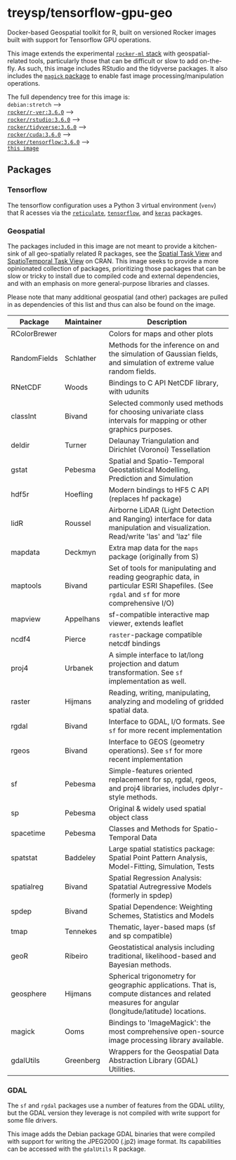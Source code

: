 # treysp/tensorflow-gpu-geo

Docker-based Geospatial toolkit for R, built on versioned Rocker images built with support
for Tensorflow GPU operations. 

This image extends the experimental [`rocker-ml` stack](https://github.com/rocker-org/ml) with geospatial-related tools, particularly those that can be difficult or slow to add on-the-fly.  As such, this image includes RStudio and the tidyverse packages. It also includes the [`magick` package](https://github.com/ropensci/magick) to enable fast image processing/manipulation operations.

The full dependency tree for this image is:    
  `debian:stretch` -->    
  [`rocker/r-ver:3.6.0`](https://github.com/rocker-org/rocker-versioned/tree/master/r-ver) -->    
  [`rocker/rstudio:3.6.0`](https://github.com/rocker-org/rocker-versioned/tree/master/rstudio) -->    
  [`rocker/tidyverse:3.6.0`](https://github.com/rocker-org/rocker-versioned/tree/master/tidyverse) -->    
  [`rocker/cuda:3.6.0`](https://github.com/rocker-org/ml/tree/master/cuda/base) -->    
  [`rocker/tensorflow:3.6.0`](https://github.com/rocker-org/ml/tree/master/tensorflow/gpu) -->    
  [`this image`](./Dockerfile)    

## Packages

### Tensorflow
The tensorflow configuration uses a Python 3 virtual environment (`venv`) that R acesses via the [`reticulate`](https://rstudio.github.io/reticulate/), [`tensorflow`](https://tensorflow.rstudio.com/), and [`keras`](https://keras.rstudio.com/) packages. 

### Geospatial
The packages included in this image are not meant to provide a kitchen-sink of all geo-spatially related R packages, see the [Spatial Task View](https://cran.r-project.org/web/views/Spatial.html) and [SpatioTemporal Task View](https://cran.r-project.org/web/views/SpatioTemporal.html) on CRAN.  This image seeks to provide a more opinionated collection of packages, prioritizing those packages that can be slow or tricky to install due to compiled code and external dependencies, and with an emphasis on more general-purpose libraries and classes.

Please note that many additional geospatial (and other) packages are pulled in as dependencies of this list and thus can also be found on the image.

Package       | Maintainer| Description 
--------------|-----------|----------------------------------
RColorBrewer  |           | Colors for maps and other plots
RandomFields  |Schlather  | Methods for the inference on and the simulation of Gaussian fields, and simulation of extreme value random fields.
RNetCDF       | Woods     | Bindings to C API NetCDF library, with udunits 
classInt      | Bivand    | Selected commonly used methods for choosing univariate class intervals for mapping or other graphics purposes.
deldir        | Turner    | Delaunay Triangulation and Dirichlet (Voronoi) Tessellation 
gstat         | Pebesma   | Spatial and Spatio-Temporal Geostatistical Modelling, Prediction and Simulation
hdf5r         | Hoefling  | Modern bindings to HF5 C API (replaces hf package)
lidR          | Roussel   | Airborne LiDAR (Light Detection and Ranging) interface for data manipulation and visualization. Read/write 'las' and 'laz' file
mapdata       | Deckmyn   | Extra map data for the `maps` package (originally from S)
maptools      | Bivand    | Set of tools for manipulating and reading geographic data, in particular ESRI Shapefiles.  (See `rgdal` and `sf` for more comprehensive I/O)
mapview       | Appelhans | sf-compatible interactive map viewer, extends leaflet
ncdf4         | Pierce    | `raster`-package compatible netcdf bindings
proj4         | Urbanek   | A simple interface to lat/long projection and datum transformation.  See `sf` implementation as well. 
raster        | Hijmans   | Reading, writing, manipulating, analyzing and modeling of gridded spatial data.
rgdal         | Bivand    | Interface to GDAL, I/O formats. See `sf` for more recent implementation
rgeos         | Bivand    | Interface to GEOS (geometry operations). See `sf` for more recent implementation
sf            | Pebesma   | Simple-features oriented replacement for sp, rgdal, rgeos, and proj4 libraries, includes dplyr-style methods.
sp            | Pebesma   | Original & widely used spatial object class
spacetime     | Pebesma   | Classes and Methods for Spatio-Temporal Data
spatstat      | Baddeley  | Large spatial statistics package: Spatial Point Pattern Analysis, Model-Fitting, Simulation, Tests
spatialreg    | Bivand    | Spatial Regression Analysis: Spatatial Autregressive Models (formerly in spdep)
spdep         | Bivand    | Spatial Dependence: Weighting Schemes, Statistics and Models
tmap          | Tennekes  | Thematic, layer-based maps (sf and sp compatible)
geoR          | Ribeiro   | Geostatistical analysis including traditional, likelihood-based and Bayesian methods.
geosphere     | Hijmans   | Spherical trigonometry for geographic applications. That is, compute distances and related measures for angular (longitude/latitude) locations. 
magick        | Ooms      | Bindings to 'ImageMagick': the most comprehensive open-source image processing library available.
gdalUtils     | Greenberg | Wrappers for the Geospatial Data Abstraction Library (GDAL) Utilities.

### GDAL
The `sf` and `rgdal` packages use a number of features from the GDAL utility, but the GDAL version they leverage is not compiled with write support for some file drivers. 

This image adds the Debian package GDAL binaries that were compiled with support for writing the JPEG2000 (.jp2) image format. Its capabilities can be accessed with the `gdalUtils` R package.
